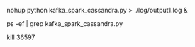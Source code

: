 nohup python kafka_spark_cassandra.py > ./log/output1.log &

ps -ef | grep kafka_spark_cassandra.py

kill 36597